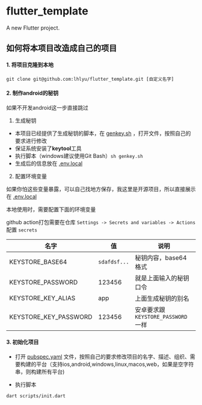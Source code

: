 # flutter_template

A new Flutter project.

## 如何将本项目改造成自己的项目

#### 1. 将项目克隆到本地

```shell
git clone git@github.com:lhlyu/flutter_template.git [自定义名字]
```

#### 2. 制作android的秘钥

如果不开发android这一步直接跳过

1. 生成秘钥

- 本项目已经提供了生成秘钥的脚本，在 [genkey.sh](genkey.sh) ，打开文件，按照自己的要求进行修改
- 保证系统安装了**keytool**工具
- 执行脚本（windows建议使用Git Bash）`sh genkey.sh`
- 生成后的信息放在 [.env.local](.env.local)


2. 配置环境变量

如果你怕这些变量暴露，可以自己找地方保存，我这里是开源项目，所以直接展示在 [.env.local](.env.local)

本地使用时，需要配置下面的环境变量

github action打包需要在仓库 `Settings -> Secrets and variables -> Actions` 配置 `secrets`

| 名字                    | 值            | 说明                           |
|-----------------------|--------------|------------------------------|
| KEYSTORE_BASE64       | `sdafdsf...` | 秘钥内容，base64格式                |
| KEYSTORE_PASSWORD     | 123456       | 就是上面输入的秘钥口令                  |
| KEYSTORE_KEY_ALIAS    | app          | 上面生成秘钥的别名                    |
| KEYSTORE_KEY_PASSWORD | 123456       | 安卓要求跟 `KEYSTORE_PASSWORD` 一样 |

#### 3. 初始化项目

- 打开 [pubspec.yaml](pubspec.yaml) 文件，按照自己的要求修改项目的名字、描述、组织、需要构建的平台（支持ios,android,windows,linux,macos,web，如果是空字符串，则构建所有平台)

- 执行脚本

```shell
dart scripts/init.dart
```
